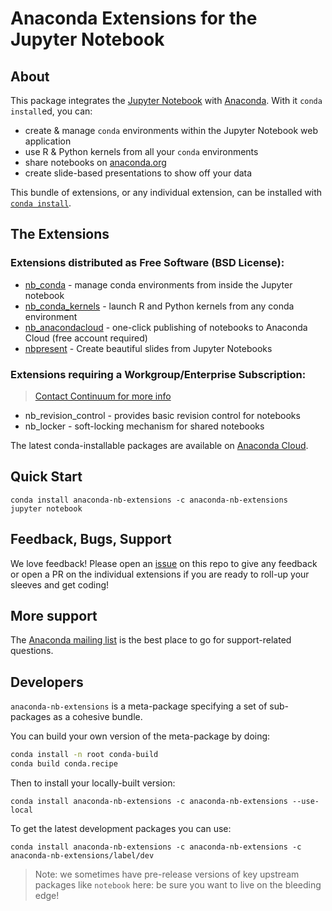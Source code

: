 # Anaconda Extensions for the Jupyter Notebook

## About
This package integrates the [Jupyter Notebook](http://jupyter.org) with
[Anaconda](https://www.continuum.io/downloads). With it `conda install`ed, you
can:
- create & manage `conda` environments within the Jupyter Notebook web
  application
- use R & Python kernels from all your `conda` environments
- share notebooks on [anaconda.org](http://anaconda.org)
- create slide-based presentations to show off your data

This bundle of extensions, or any individual extension, can be installed with
[`conda install`](http://conda.pydata.org/docs/intro.html).

## The Extensions

### Extensions distributed as Free Software (BSD License):
- [nb_conda](https://github.com/Anaconda-Platform/nb_conda) - manage conda environments from inside the Jupyter notebook
- [nb_conda_kernels](https://github.com/Anaconda-Platform/nb_conda_kernels) - launch R and Python kernels from any conda environment
- [nb_anacondacloud](https://github.com/Anaconda-Platform/nb_anacondacloud) - one-click publishing of  notebooks to Anaconda Cloud (free account required)
- [nbpresent](https://github.com/Anaconda-Platform/nbpresent) - Create beautiful slides from Jupyter Notebooks

### Extensions requiring a Workgroup/Enterprise Subscription:
> [Contact Continuum for more info](https://www.continuum.io/contact-us)

- nb_revision_control - provides basic revision control for notebooks
- nb_locker - soft-locking mechanism for shared notebooks

The latest conda-installable packages are available on
[Anaconda Cloud](https://anaconda.org/anaconda-nb-extensions).

## Quick Start
```
conda install anaconda-nb-extensions -c anaconda-nb-extensions
jupyter notebook
```

## Feedback, Bugs, Support
We love feedback!  Please open an
[issue](https://github.com/Anaconda-Platform/anaconda-nb-extensions/issues) on
this repo to give any feedback or open a PR on the individual extensions if you
are ready to roll-up your sleeves and get coding!

## More support
The [Anaconda mailing list](https://groups.google.com/a/continuum.io/forum/#!forum/anaconda)
is the best place to go for support-related questions.

## Developers
`anaconda-nb-extensions` is a meta-package specifying a set of sub-packages
as a cohesive bundle.

You can build your own version of the meta-package by doing:

```bash
conda install -n root conda-build
conda build conda.recipe
```

Then to install your locally-built version:
```shell
conda install anaconda-nb-extensions -c anaconda-nb-extensions --use-local
```

To get the latest development packages you can use:
```shell
conda install anaconda-nb-extensions -c anaconda-nb-extensions -c anaconda-nb-extensions/label/dev
```

> Note: we sometimes have pre-release versions of key upstream packages like
`notebook` here: be sure you want to live on the bleeding edge!
